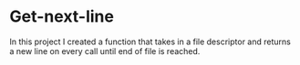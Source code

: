 # Get-next-line

In this project I created a function that takes in a file descriptor and returns a new line on every call until end of file is reached.
